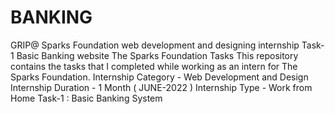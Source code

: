 # BANKING                                         
GRIP@ Sparks Foundation web development and designing internship Task-1 Basic Banking website The Sparks Foundation Tasks This repository contains the tasks that I completed while working as an intern for The Sparks Foundation.  Internship Category - Web Development and Design Internship Duration - 1 Month ( JUNE-2022 ) Internship Type - Work from Home  Task-1 : Basic Banking System
